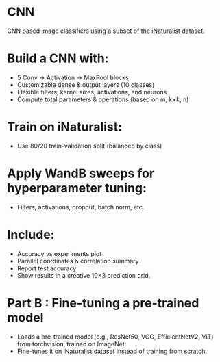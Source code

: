 # CNN
CNN based image classifiers using a subset of the iNaturalist dataset.

# Build a CNN with:
- 5 Conv → Activation → MaxPool blocks
- Customizable dense & output layers (10 classes)
- Flexible filters, kernel sizes, activations, and neurons
- Compute total parameters & operations (based on m, k×k, n)
# Train on iNaturalist:
- Use 80/20 train-validation split (balanced by class)
# Apply WandB sweeps for hyperparameter tuning:
- Filters, activations, dropout, batch norm, etc.
# Include:
- Accuracy vs experiments plot
- Parallel coordinates & correlation summary
- Report test accuracy
- Show results in a creative 10×3 prediction grid.
# Part B : Fine-tuning a pre-trained model
- Loads a pre-trained model (e.g., ResNet50, VGG, EfficientNetV2, ViT) from torchvision, trained on ImageNet.
- Fine-tunes it on iNaturalist dataset instead of training from scratch.
